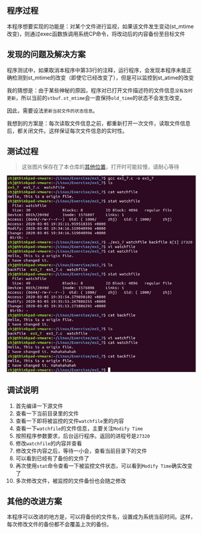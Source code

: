 ## 程序过程

本程序想要实现的功能是：对某个文件进行监视，如果该文件发生变动(st_mtime改变)，则通过exec函数族调用系统CP命令，将改动后的内容备份至目标文件

## 发现的问题及解决方案

程序测试中，如果取消本程序中第33行的注释，运行程序，会发现本程序未能正确检测到st_mtime的改变（即使它已经改变了），但是可以监控到st_atime的改变

我的猜想是：由于某些神秘的原因，程序对已打开文件描述符的文件信息`没有及时更新`，所以当前的`stbuf.st_mtime`会一直保持`old_time`的状态不会发生改变。

因此，需要设法`更新当前文件的状态信息`。

我想到的方案是：每次读取文件信息之前，都重新打开一次文件，读取文件信息后，都关闭文件。这样保证每次文件信息的实时性。

## 测试过程

> 这张图片保存在了本仓库的[其他位置](https://github.com/ZHJ0125/Embedded_Linux/blob/master/Image/Exercise/ex5_7/show.png)，打开时可能较慢，请耐心等待

![调试过程](https://github.com/ZHJ0125/Embedded_Linux/blob/master/Image/Exercise/ex5_7/show.png)

## 调试说明

1. 首先编译一下源文件
2. 查看一下当前目录里的文件
3. 查看一下即将被监控的文件`watchfile`里的内容
4. 查看一下`watchfile`的文件信息，主要关注`Modify Time`
5. 按照程序参数要求，后台运行程序。返回的进程号是`27320`
6. 修改`watchfile`的内容并查看
7. 修改文件内容之后，等待一小会，查看当前目录下的文件
8. 可以看到已经有了备份的文件了
9. 再次使用`stat`命令查看一下被监控文件状态，可以看到`Modify Time`确实改变了
10. 多次修改文件，被监控的文件备份也会随之修改

## 其他的改进方案

本程序可以改进的地方是，可以将备份的文件名，设置成为系统当前时间。这样，每次修改文件的备份都不会覆盖上次的备份。
